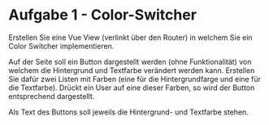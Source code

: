 # Aufgabe 1 - Color-Switcher

Erstellen Sie eine Vue View (verlinkt über den Router) in welchem Sie ein Color Switcher implementieren.

Auf der Seite soll ein Button dargestellt werden (ohne Funktionalität) von welchem die Hintergrund und Textfarbe verändert werden kann.
Erstellen Sie dafür zwei Listen mit Farben (eine für die Hintergrundfarge und eine für die Textfarbe). Drückt ein User auf eine dieser Farben,
so wird der Button entsprechend dargestellt.

Als Text des Buttons soll jeweils die Hintergrund- und Textfarbe stehen.